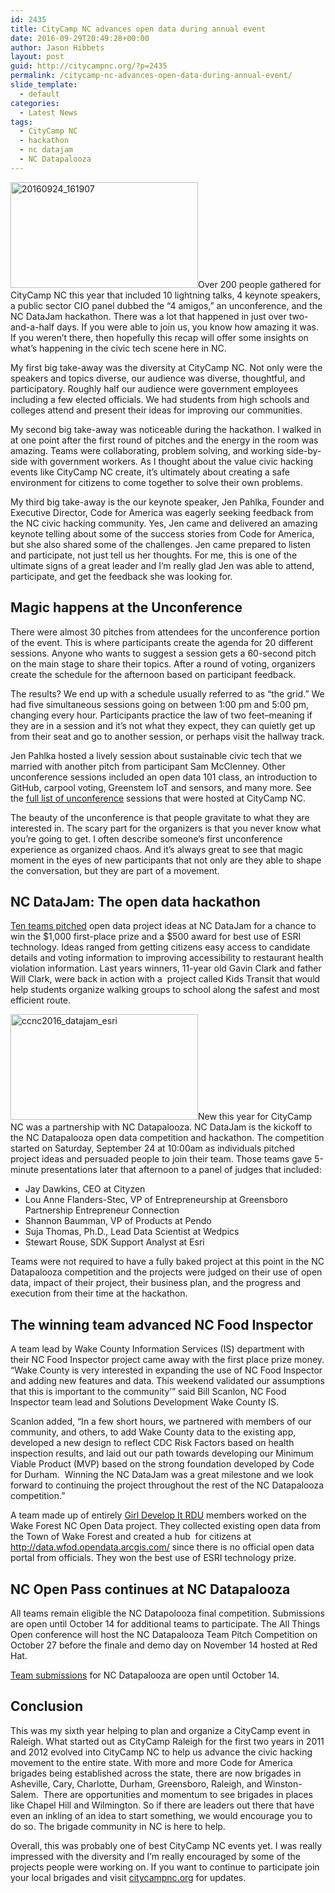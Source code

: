 ```yaml
---
id: 2435
title: CityCamp NC advances open data during annual event
date: 2016-09-29T20:49:28+00:00
author: Jason Hibbets
layout: post
guid: http://citycampnc.org/?p=2435
permalink: /citycamp-nc-advances-open-data-during-annual-event/
slide_template:
  - default
categories:
  - Latest News
tags:
  - CityCamp NC
  - hackathon
  - nc datajam
  - NC Datapalooza
---
```

<img class="alignright wp-image-2436 size-medium" src="http://citycampnc.org/wp-content/uploads/2016/09/20160924_161907-300x169.jpg" alt="20160924_161907" width="300" height="169" data-id="2436" />Over 200 people gathered for CityCamp NC this year that included 10 lightning talks, 4 keynote speakers, a public sector CIO panel dubbed the “4 amigos,” an unconference, and the NC DataJam hackathon. There was a lot that happened in just over two-and-a-half days. If you were able to join us, you know how amazing it was. If you weren’t there, then hopefully this recap will offer some insights on what’s happening in the civic tech scene here in NC.<!--more-->

My first big take-away was the diversity at CityCamp NC. Not only were the speakers and topics diverse, our audience was diverse, thoughtful, and participatory. Roughly half our audience were government employees including a few elected officials. We had students from high schools and colleges attend and present their ideas for improving our communities.

My second big take-away was noticeable during the hackathon. I walked in at one point after the first round of pitches and the energy in the room was amazing. Teams were collaborating, problem solving, and working side-by-side with government workers. As I thought about the value civic hacking events like CityCamp NC create, it’s ultimately about creating a safe environment for citizens to come together to solve their own problems.

My third big take-away is the our keynote speaker, Jen Pahlka, Founder and Executive Director, Code for America was eagerly seeking feedback from the NC civic hacking community. Yes, Jen came and delivered an amazing keynote telling about some of the success stories from Code for America, but she also shared some of the challenges. Jen came prepared to listen and participate, not just tell us her thoughts. For me, this is one of the ultimate signs of a great leader and I’m really glad Jen was able to attend, participate, and get the feedback she was looking for.

## Magic happens at the Unconference

There were almost 30 pitches from attendees for the unconference portion of the event. This is where participants create the agenda for 20 different sessions. Anyone who wants to suggest a session gets a 60-second pitch on the main stage to share their topics. After a round of voting, organizers create the schedule for the afternoon based on participant feedback.

The results? We end up with a schedule usually referred to as “the grid.” We had five simultaneous sessions going on between 1:00 pm and 5:00 pm, changing every hour. Participants practice the law of two feet&#8211;meaning if they are in a session and it’s not what they expect, they can quietly get up from their seat and go to another session, or perhaps visit the hallway track.

Jen Pahlka hosted a lively session about sustainable civic tech that we married with another pitch from participant Sam McClenney. Other unconference sessions included an open data 101 class, an introduction to GitHub, carpool voting, Greenstem IoT and sensors, and many more. See the [full list of unconference](http://citycampnc.org/2016/09/23/friday-september-23-unconference-schedule-the-grid/) sessions that were hosted at CityCamp NC.

The beauty of the unconference is that people gravitate to what they are interested in. The scary part for the organizers is that you never know what you’re going to get. I often describe someone’s first unconference experience as organized chaos. And it’s always great to see that magic moment in the eyes of new participants that not only are they able to shape the conversation, but they are part of a movement.

## NC DataJam: The open data hackathon

[Ten teams pitched](http://citycampnc.org/2016/09/24/ncdatajam-teams/) open data project ideas at NC DataJam for a chance to win the $1,000 first-place prize and a $500 award for best use of ESRI technology. Ideas ranged from getting citizens easy access to candidate details and voting information to improving accessibility to restaurant health violation information. Last years winners, 11-year old Gavin Clark and father Will Clark, were back in action with a  project called Kids Transit that would help students organize walking groups to school along the safest and most efficient route.

<img class="size-medium wp-image-2437 alignright" src="http://citycampnc.org/wp-content/uploads/2016/09/ccnc2016_datajam_esri-300x169.jpg" alt="ccnc2016_datajam_esri" width="300" height="169" data-id="2437" />New this year for CityCamp NC was a partnership with NC Datapalooza. NC DataJam is the kickoff to the NC Datapalooza open data competition and hackathon. The competition started on Saturday, September 24 at 10:00am as individuals pitched project ideas and persuaded people to join their team. Those teams gave 5-minute presentations later that afternoon to a panel of judges that included:

  * Jay Dawkins, CEO at Cityzen
  * Lou Anne Flanders-Stec, VP of Entrepreneurship at Greensboro Partnership Entrepreneur Connection
  * Shannon Baumman, VP of Products at Pendo
  * Suja Thomas, Ph.D., Lead Data Scientist at Wedpics
  * Stewart Rouse, SDK Support Analyst at Esri

Teams were not required to have a fully baked project at this point in the NC Datapalooza competition and the projects were judged on their use of open data, impact of their project, their business plan, and the progress and execution from their time at the hackathon.

## The winning team advanced NC Food Inspector

A team lead by Wake County Information Services (IS) department with their NC Food Inspector project came away with the first place prize money. &#8220;Wake County is very interested in expanding the use of NC Food Inspector and adding new features and data. This weekend validated our assumptions that this is important to the community’” said Bill Scanlon, NC Food Inspector team lead and Solutions Development Wake County IS.

Scanlon added, “In a few short hours, we partnered with members of our community, and others, to add Wake County data to the existing app, developed a new design to reflect CDC Risk Factors based on health inspection results, and laid out our path towards developing our Minimum Viable Product (MVP) based on the strong foundation developed by Code for Durham.  Winning the NC DataJam was a great milestone and we look forward to continuing the project throughout the rest of the NC Datapalooza competition.&#8221;

A team made up of entirely [Girl Develop It RDU](https://www.girldevelopit.com/chapters/raleigh-durham) members worked on the Wake Forest NC Open Data project. They collected existing open data from the Town of Wake Forest and created a hub  for citizens at <http://data.wfod.opendata.arcgis.com/> since there is no official open data portal from officials. They won the best use of ESRI technology prize.

## NC Open Pass continues at NC Datapalooza

All teams remain eligible the NC Datapolooza final competition. Submissions are open until October 14 for additional teams to participate. The All Things Open conference will host the NC Datapalooza Team Pitch Competition on October 27 before the finale and demo day on November 14 hosted at Red Hat.

[Team submissions](https://docs.google.com/a/ncsu.edu/forms/d/e/1FAIpQLSfSK23bqdCWaJRqmlsMqxj9bnnpL_LH9oY9mJHLp-5FYpMFGQ/formResponse) for NC Datapalooza are open until October 14.

## Conclusion

This was my sixth year helping to plan and organize a CityCamp event in Raleigh. What started out as CityCamp Raleigh for the first two years in 2011 and 2012 evolved into CityCamp NC to help us advance the civic hacking movement to the entire state. With more and more Code for America brigades being established across the state, there are now brigades in Asheville, Cary, Charlotte, Durham, Greensboro, Raleigh, and Winston-Salem.  There are opportunities and momentum to see brigades in places like Chapel Hill and Wilmington. So if there are leaders out there that have even an inkling of an idea to start something, we would encourage you to do so. The brigade community in NC is here to help.

Overall, this was probably one of best CityCamp NC events yet. I was really impressed with the diversity and I’m really encouraged by some of the projects people were working on. If you want to continue to participate join your local brigades and visit [citycampnc.org](http://citycampnc.org) for updates.